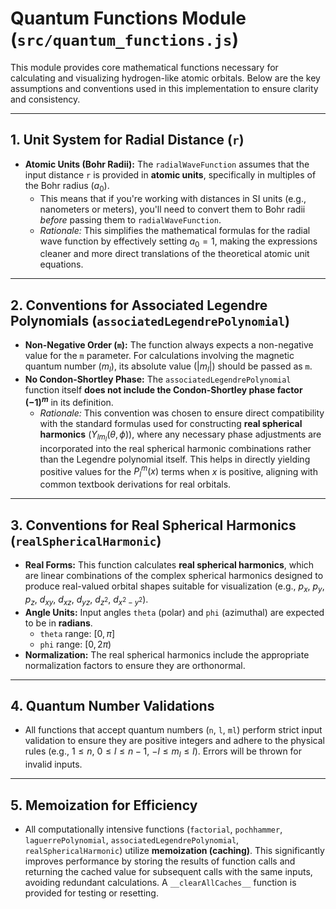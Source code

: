 # Quantum Functions Module (`src/quantum_functions.js`)

This module provides core mathematical functions necessary for calculating and visualizing hydrogen-like atomic orbitals. Below are the key assumptions and conventions used in this implementation to ensure clarity and consistency.

---

## 1. Unit System for Radial Distance (`r`)

* **Atomic Units (Bohr Radii):** The `radialWaveFunction` assumes that the input distance `r` is provided in **atomic units**, specifically in multiples of the Bohr radius ($a_0$).
    * This means that if you're working with distances in SI units (e.g., nanometers or meters), you'll need to convert them to Bohr radii *before* passing them to `radialWaveFunction`.
    * *Rationale:* This simplifies the mathematical formulas for the radial wave function by effectively setting $a_0 = 1$, making the expressions cleaner and more direct translations of the theoretical atomic unit equations.

---

## 2. Conventions for Associated Legendre Polynomials (`associatedLegendrePolynomial`)

* **Non-Negative Order (`m`):** The function always expects a non-negative value for the `m` parameter. For calculations involving the magnetic quantum number ($m_l$), its absolute value ($|m_l|$) should be passed as `m`.
* **No Condon-Shortley Phase:** The `associatedLegendrePolynomial` function itself **does not include the Condon-Shortley phase factor $(-1)^m$** in its definition.
    * *Rationale:* This convention was chosen to ensure direct compatibility with the standard formulas used for constructing **real spherical harmonics** ($Y_{lm_l}(\theta, \phi)$), where any necessary phase adjustments are incorporated into the real spherical harmonic combinations rather than the Legendre polynomial itself. This helps in directly yielding positive values for the $P_l^m(x)$ terms when $x$ is positive, aligning with common textbook derivations for real orbitals.

---

## 3. Conventions for Real Spherical Harmonics (`realSphericalHarmonic`)

* **Real Forms:** This function calculates **real spherical harmonics**, which are linear combinations of the complex spherical harmonics designed to produce real-valued orbital shapes suitable for visualization (e.g., $p_x$, $p_y$, $p_z$, $d_{xy}$, $d_{xz}$, $d_{yz}$, $d_{z^2}$, $d_{x^2-y^2}$).
* **Angle Units:** Input angles `theta` (polar) and `phi` (azimuthal) are expected to be in **radians**.
    * `theta` range: $[0, \pi]$
    * `phi` range: $[0, 2\pi)$
* **Normalization:** The real spherical harmonics include the appropriate normalization factors to ensure they are orthonormal.

---

## 4. Quantum Number Validations

* All functions that accept quantum numbers (`n`, `l`, `ml`) perform strict input validation to ensure they are positive integers and adhere to the physical rules (e.g., $1 \le n$, $0 \le l \le n-1$, $-l \le m_l \le l$). Errors will be thrown for invalid inputs.

---

## 5. Memoization for Efficiency

* All computationally intensive functions (`factorial`, `pochhammer`, `laguerrePolynomial`, `associatedLegendrePolynomial`, `realSphericalHarmonic`) utilize **memoization (caching)**. This significantly improves performance by storing the results of function calls and returning the cached value for subsequent calls with the same inputs, avoiding redundant calculations. A `__clearAllCaches__` function is provided for testing or resetting.